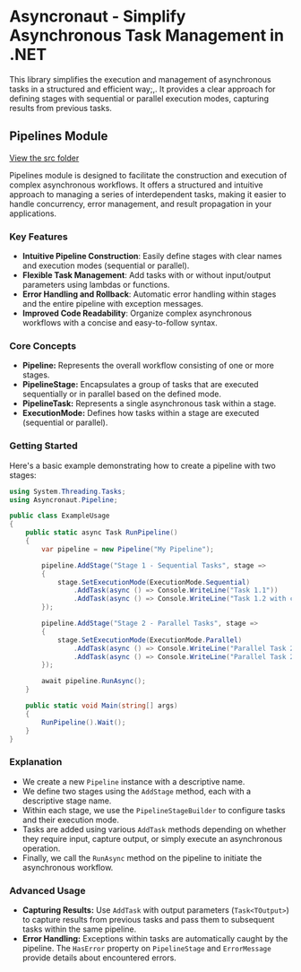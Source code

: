 # Asyncronaut - Simplify Asynchronous Task Management in .NET

This library simplifies the execution and management of asynchronous tasks in a structured and efficient way;,. It provides a clear approach for defining stages with sequential or parallel execution modes, capturing results from previous tasks.

## Pipelines Module

[View the src folder](https://github.com/brunofreitasv/asyncronaut/tree/master/src/Asyncronaut/Pipeline)

Pipelines module is designed to facilitate the construction and execution of complex asynchronous workflows. It offers a structured and intuitive approach to managing a series of interdependent tasks, making it easier to handle concurrency, error management, and result propagation in your applications.

### Key Features

- **Intuitive Pipeline Construction**: Easily define stages with clear names and execution modes (sequential or parallel).
- **Flexible Task Management**: Add tasks with or without input/output parameters using lambdas or functions.
- **Error Handling and Rollback**: Automatic error handling within stages and the entire pipeline with exception messages.
- **Improved Code Readability**: Organize complex asynchronous workflows with a concise and easy-to-follow syntax.

### Core Concepts

- **Pipeline:** Represents the overall workflow consisting of one or more stages.
- **PipelineStage:** Encapsulates a group of tasks that are executed sequentially or in parallel based on the defined mode.
- **PipelineTask:** Represents a single asynchronous task within a stage.
- **ExecutionMode:** Defines how tasks within a stage are executed (sequential or parallel).

### Getting Started

Here's a basic example demonstrating how to create a pipeline with two stages:

```csharp
using System.Threading.Tasks;
using Asyncronaut.Pipeline;

public class ExampleUsage
{
    public static async Task RunPipeline()
    {
        var pipeline = new Pipeline("My Pipeline");

        pipeline.AddStage("Stage 1 - Sequential Tasks", stage =>
        {
            stage.SetExecutionMode(ExecutionMode.Sequential)
                .AddTask(async () => Console.WriteLine("Task 1.1"))
                .AddTask(async () => Console.WriteLine("Task 1.2 with captured value from previous task"));
        });

        pipeline.AddStage("Stage 2 - Parallel Tasks", stage =>
        {
            stage.SetExecutionMode(ExecutionMode.Parallel)
                .AddTask(async () => Console.WriteLine("Parallel Task 2.1"))
                .AddTask(async () => Console.WriteLine("Parallel Task 2.2"));
        });

        await pipeline.RunAsync();
    }

    public static void Main(string[] args)
    {
        RunPipeline().Wait();
    }
}
```

### Explanation

- We create a new `Pipeline` instance with a descriptive name.
- We define two stages using the `AddStage` method, each with a descriptive stage name.
- Within each stage, we use the `PipelineStageBuilder` to configure tasks and their execution mode.
- Tasks are added using various `AddTask` methods depending on whether they require input, capture output, or simply execute an asynchronous operation.
- Finally, we call the `RunAsync` method on the pipeline to initiate the asynchronous workflow.

### Advanced Usage

- **Capturing Results:** Use `AddTask` with output parameters (`Task<TOutput>`) to capture results from previous tasks and pass them to subsequent tasks within the same pipeline.
- **Error Handling:** Exceptions within tasks are automatically caught by the pipeline. The `HasError` property on `PipelineStage` and `ErrorMessage` provide details about encountered errors.